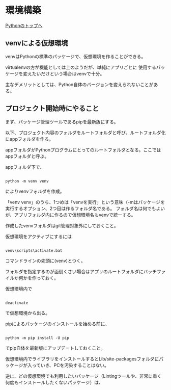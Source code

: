# 環境構築

[Pythonのトップへ](./index.md)

## venvによる仮想環境

venvはPythonの標準のパッケージで、仮想環境を作ることができる。

virtualenvの方が機能としては上のようだが、単純にアプリごとに
使用するパッケージを変えたいだけという場合はvenvで十分。

主なデメリットとしては、Python自体のバージョンを変えられないことがある。

## プロジェクト開始時にやること

まず、パッケージ管理ツールであるpipを最新版にする。

以下、プロジェクト内容のフォルダをルートフォルダと呼び、ルートフォルダ化にappフォルダを作る。

appフォルダがPythonプログラムにとってのルートフォルダとなる。ここではappフォルダと呼ぶ。

appフォルダ下で、

```:.py

python -m venv venv

```

によりvenvフォルダを作成。

「venv venv」のうち、1つめは「venvを実行」という意味（-mはパッケージを実行するオプション、2つ目は作るフォルダ名である。
フォルダ名は何でもよいが、アプリフォルダ内に作るので仮想環境名もvenvで統一する。

作成したvenvフォルダはgit管理対象外にしておくこと。

仮想環境をアクティブにするには

```dos

venv\scripts\activate.bat

```

コマンドラインの先頭に(venv)とつく。

フォルダを指定するのが面倒くさい場合はアプリのルートフォルダにバッチファイルか何かを作っておく。

仮想環境内で

```dos

deactivate

```

で仮想環境から出る。

pipによるパッケージのインストールを始める前に、

```dos

python -m pip install -U pip

```

でpip自体を最新版にアップデートしておくこと。

仮想環境内でライブラリをインストールするとLib/site-packagesフォルダにパッケージが入っていき、PCを汚染することはない。

逆に、どの仮想環境でも利用したいパッケージ（Lintingツールや、非常に重く何度もインストールしたくないパッケージ）は、

